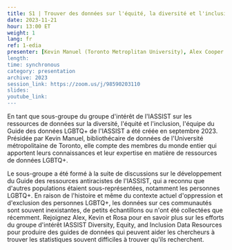 ```yaml
---
title: S1 | Trouver des données sur l'équité, la diversité et l'inclusion au Canada et à l'étranger
date: 2023-11-21
hour: 13:00 ET
weight: 1
lang: fr
ref: 1-edia
presenter: [Kevin Manuel (Toronto Metroplitan University), Alex Cooper (Queen's Univesity), Rosa Orlandini (York University)]
length:
time: synchronous
category: presentation
archive: 2023
session_link: https://zoom.us/j/98590203110
slides:
youtube_link:
---
```

En tant que sous-groupe du groupe d'intérêt de l'IASSIST sur les ressources de données sur la diversité, l'équité et l'inclusion, l'équipe du Guide des données LGBTQ+ de l'IASSIST a été créée en septembre 2023. Présidée par Kevin Manuel, bibliothécaire de données de l'Université métropolitaine de Toronto, elle compte des membres du monde entier qui apportent leurs connaissances et leur expertise en matière de ressources de données LGBTQ+. <!--more-->

Le sous-groupe a été formé à la suite de discussions sur le développement du Guide des ressources antiracistes de l'IASSIST, qui a reconnu que d'autres populations étaient sous-représentées, notamment les personnes LGBTQ+. En raison de l'histoire et même du contexte actuel d'oppression et d'exclusion des personnes LGBTQ+, les données sur ces communautés sont souvent inexistantes, de petits échantillons ou n'ont été collectées que récemment. Rejoignez Alex, Kevin et Rosa pour en savoir plus sur les efforts du groupe d'intérêt IASSIST Diversity, Equity, and Inclusion Data Resources pour produire des guides de données qui peuvent aider les chercheurs à trouver les statistiques souvent difficiles à trouver qu'ils recherchent.
